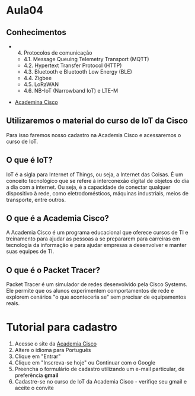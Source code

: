 # Aula04

## Conhecimentos
- 4. Protocolos de comunicação 
    - 4.1. Message Queuing Telemetry Transport (MQTT) 
    - 4.2. Hypertext Transfer Protocol (HTTP) 
    - 4.3. Bluetooth e Bluetooth Low Energy (BLE) 
    - 4.4. Zigbee 
    - 4.5. LoRaWAN 
    - 4.6. NB-IoT (Narrowband IoT) e LTE-M 

- [Academina Cisco](https://www.netacad.com/)

## Utilizaremos o material do curso de IoT da Cisco
Para isso faremos nosso cadastro na Academia Cisco e acessaremos o curso de IoT.

## O que é IoT?
IoT é a sigla para Internet of Things, ou seja, a Internet das Coisas. É um conceito tecnológico que se refere à interconexão digital de objetos do dia a dia com a internet. Ou seja, é a capacidade de conectar qualquer dispositivo à rede, como eletrodomésticos, máquinas industriais, meios de transporte, entre outros.

## O que é a Academia Cisco?
A Academia Cisco é um programa educacional que oferece cursos de TI e treinamento para ajudar as pessoas a se prepararem para carreiras em tecnologia da informação e para ajudar empresas a desenvolver e manter suas equipes de TI.

## O que é o Packet Tracer?
Packet Tracer é um simulador de redes desenvolvido pela Cisco Systems. Ele permite que os alunos experimentem comportamentos de rede e explorem cenários "o que aconteceria se" sem precisar de equipamentos reais.

# Tutorial para cadastro
1. Acesse o site da [Academia Cisco](https://www.netacad.com/)
2. Altere o idioma para Português
3. Clique em "Entrar"
4. Clique em "Inscreva-se hoje" ou Continuar com o Google
5. Preencha o formulário de cadastro utilizando um e-mail particular, de preferência **gmail**
6. Cadastre-se no curso de IoT da Academia Cisco - verifiqe seu gmail e aceite o convite

